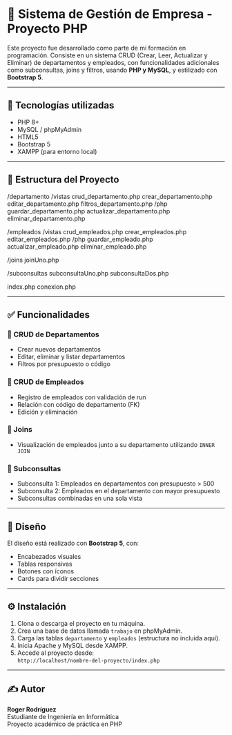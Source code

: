 # 🏢 Sistema de Gestión de Empresa - Proyecto PHP

Este proyecto fue desarrollado como parte de mi formación en programación. Consiste en un sistema CRUD (Crear, Leer, Actualizar y Eliminar) de departamentos y empleados, con funcionalidades adicionales como subconsultas, joins y filtros, usando **PHP y MySQL**, y estilizado con **Bootstrap 5**.

---

## 📌 Tecnologías utilizadas

- PHP 8+
- MySQL / phpMyAdmin
- HTML5
- Bootstrap 5
- XAMPP (para entorno local)

---

## 📂 Estructura del Proyecto

/departamento
/vistas
crud_departamento.php
crear_departamento.php
editar_departamento.php
filtros_departamento.php
/php
guardar_departamento.php
actualizar_departamento.php
eliminar_departamento.php

/empleados
/vistas
crud_empleados.php
crear_empleados.php
editar_empleados.php
/php
guardar_empleado.php
actualizar_empleado.php
eliminar_empleado.php

/joins
joinUno.php

/subconsultas
subconsultaUno.php
subconsultaDos.php

index.php
conexion.php


---

## ✅ Funcionalidades

### 🔹 CRUD de Departamentos
- Crear nuevos departamentos
- Editar, eliminar y listar departamentos
- Filtros por presupuesto o código

### 🔹 CRUD de Empleados
- Registro de empleados con validación de run
- Relación con código de departamento (FK)
- Edición y eliminación

### 🔹 Joins
- Visualización de empleados junto a su departamento utilizando `INNER JOIN`

### 🔹 Subconsultas
- Subconsulta 1: Empleados en departamentos con presupuesto > 500
- Subconsulta 2: Empleados en el departamento con mayor presupuesto
- Subconsultas combinadas en una sola vista

---

## 🎨 Diseño

El diseño está realizado con **Bootstrap 5**, con:
- Encabezados visuales
- Tablas responsivas
- Botones con íconos
- Cards para dividir secciones

---

## ⚙️ Instalación

1. Clona o descarga el proyecto en tu máquina.
2. Crea una base de datos llamada `trabajo` en phpMyAdmin.
3. Carga las tablas `departamento` y `empleados` (estructura no incluida aquí).
4. Inicia Apache y MySQL desde XAMPP.
5. Accede al proyecto desde:  
   `http://localhost/nombre-del-proyecto/index.php`

---

## ✍️ Autor

**Roger Rodríguez**  
Estudiante de Ingeniería en Informática  
Proyecto académico de práctica en PHP

